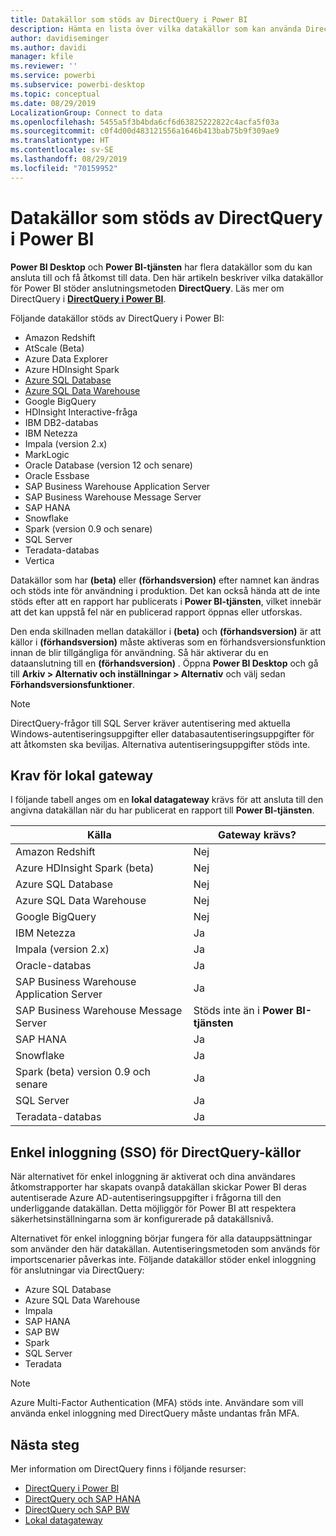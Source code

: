 ```yaml
---
title: Datakällor som stöds av DirectQuery i Power BI
description: Hämta en lista över vilka datakällor som kan använda DirectQuery.
author: davidiseminger
ms.author: davidi
manager: kfile
ms.reviewer: ''
ms.service: powerbi
ms.subservice: powerbi-desktop
ms.topic: conceptual
ms.date: 08/29/2019
LocalizationGroup: Connect to data
ms.openlocfilehash: 5455a5f3b4bda6cf6d63825222822c4acfa5f03a
ms.sourcegitcommit: c0f4d00d483121556a1646b413bab75b9f309ae9
ms.translationtype: HT
ms.contentlocale: sv-SE
ms.lasthandoff: 08/29/2019
ms.locfileid: "70159952"
---
```

# <a name="data-sources-supported-by-directquery-in-power-bi"></a>Datakällor som stöds av DirectQuery i Power BI

**Power BI Desktop** och **Power BI-tjänsten** har flera datakällor som du kan ansluta till och få åtkomst till data. Den här artikeln beskriver vilka datakällor för Power BI stöder anslutningsmetoden **DirectQuery**. Läs mer om DirectQuery i [**DirectQuery i Power BI**](desktop-directquery-about.md).

Följande datakällor stöds av DirectQuery i Power BI:

* Amazon Redshift
* AtScale (Beta)
* Azure Data Explorer
* Azure HDInsight Spark
* [Azure SQL Database](service-azure-sql-database-with-direct-connect.md)
* [Azure SQL Data Warehouse](service-azure-sql-data-warehouse-with-direct-connect.md)
* Google BigQuery
* HDInsight Interactive-fråga
* IBM DB2-databas
* IBM Netezza
* Impala (version 2.x)
* MarkLogic
* Oracle Database (version 12 och senare)
* Oracle Essbase
* SAP Business Warehouse Application Server
* SAP Business Warehouse Message Server
* SAP HANA
* Snowflake
* Spark (version 0.9 och senare)
* SQL Server
* Teradata-databas
* Vertica

Datakällor som har **(beta)** eller **(förhandsversion)** efter namnet kan ändras och stöds inte för användning i produktion. Det kan också hända att de inte stöds efter att en rapport har publicerats i **Power BI-tjänsten**, vilket innebär att det kan uppstå fel när en publicerad rapport öppnas eller utforskas.

Den enda skillnaden mellan datakällor i **(beta)** och **(förhandsversion)** är att källor i **(förhandsversion)** måste aktiveras som en förhandsversionsfunktion innan de blir tillgängliga för användning. Så här aktiverar du en dataanslutning till en **(förhandsversion)** . Öppna **Power BI Desktop** och gå till **Arkiv > Alternativ och inställningar > Alternativ** och välj sedan **Förhandsversionsfunktioner**.

> [!NOTE]
> DirectQuery-frågor till SQL Server kräver autentisering med aktuella Windows-autentiseringsuppgifter eller databasautentiseringsuppgifter för att åtkomsten ska beviljas. Alternativa autentiseringsuppgifter stöds inte.
>

## <a name="on-premises-gateway-requirements"></a>Krav för lokal gateway
I följande tabell anges om en **lokal datagateway** krävs för att ansluta till den angivna datakällan när du har publicerat en rapport till **Power BI-tjänsten**.

| Källa | Gateway krävs? |
| --- | --- |
| Amazon Redshift |Nej |
| Azure HDInsight Spark (beta) |Nej |
| Azure SQL Database |Nej |
| Azure SQL Data Warehouse |Nej |
| Google BigQuery |Nej |
| IBM Netezza |Ja |
| Impala (version 2.x) |Ja |
| Oracle-databas |Ja |
| SAP Business Warehouse Application Server |Ja |
| SAP Business Warehouse Message Server |Stöds inte än i **Power BI-tjänsten** |
| SAP HANA |Ja |
| Snowflake |Ja |
| Spark (beta) version 0.9 och senare |Ja |
| SQL Server |Ja |
| Teradata-databas |Ja |

## <a name="single-sign-on-sso-for-directquery-sources"></a>Enkel inloggning (SSO) för DirectQuery-källor

När alternativet för enkel inloggning är aktiverat och dina användares åtkomstrapporter har skapats ovanpå datakällan skickar Power BI deras autentiserade Azure AD-autentiseringsuppgifter i frågorna till den underliggande datakällan. Detta möjliggör för Power BI att respektera säkerhetsinställningarna som är konfigurerade på datakällsnivå.

Alternativet för enkel inloggning börjar fungera för alla datauppsättningar som använder den här datakällan. Autentiseringsmetoden som används för importscenarier påverkas inte. Följande datakällor stöder enkel inloggning för anslutningar via DirectQuery:

- Azure SQL Database
- Azure SQL Data Warehouse
- Impala
- SAP HANA
- SAP BW
- Spark
- SQL Server
- Teradata

> [!Note]
> Azure Multi-Factor Authentication (MFA) stöds inte. Användare som vill använda enkel inloggning med DirectQuery måste undantas från MFA.

## <a name="next-steps"></a>Nästa steg
Mer information om DirectQuery finns i följande resurser:

* [DirectQuery i Power BI](desktop-directquery-about.md)
* [DirectQuery och SAP HANA](desktop-directquery-sap-hana.md)
* [DirectQuery och SAP BW](desktop-directquery-sap-bw.md)
* [Lokal datagateway](service-gateway-onprem.md)

